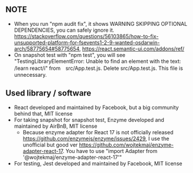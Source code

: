 ## NOTE  
- When you run "npm audit fix", it shows WARNING SKIPPING OPTIONAL DEPENDENCIES, you can safely ignore it. https://stackoverflow.com/questions/56103865/how-to-fix-unsupported-platform-for-fsevents1-2-9-wanted-osdarwin-arch/58775654#58775654, https://react.semantic-ui.com/addons/ref/   
- On snapshot test with "npm test", you will see "TestingLibraryElementError: Unable to find an element with the text: /learn react/i" from　src/App.test.js. Delete src/App.test.js. This file is unnecessary.  

## Used library / software 
- React developed and maintained by Facebook, but a big community behind that, MIT license  
- For taking snapshot for snapshot test, Enzyme developed and maintained by AirBnB, MIT license
  - Because enzyme adapter for React 17 is not officially released https://github.com/enzymejs/enzyme/issues/2429, I use the unofficial but good ver https://github.com/wojtekmaj/enzyme-adapter-react-17. You have to use "import Adapter from '@wojtekmaj/enzyme-adapter-react-17'"
- For testing, Jest developed and maintained by Facebook, MIT license  
